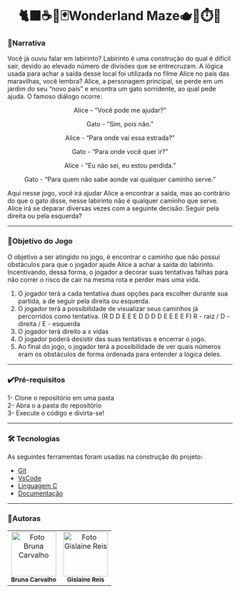 <h1 align="center">🐈‍⬛☕️🎩🃏Wonderland Maze🫖🍄⏱️🐇</h1>

### 📖Narrativa
Você já ouviu falar em labirinto? Labirinto é uma construção do qual é difícil sair, devido ao elevado número de divisões que se entrecruzam. A lógica usada para achar a saída desse local foi utilizada no filme Alice no país das maravilhas, você lembra? Alice, a personagem principal, se perde em um jardim do seu “novo país” e encontra um gato sorridente, ao qual pede ajuda. O famoso diálogo ocorre:
<p align="center">Alice - “Você pode me ajudar?” </p>
<p align="center">Gato - “Sim, pois não.”</p>
<p align="center">Alice - “Para onde vai essa estrada?”</p>
<p align="center">Gato - “Para onde você quer ir?” </p>
<p align="center">Alice - “Eu não sei, eu estou perdida.”</p>
<p align="center">Gato - “Para quem não sabe aonde vai qualquer caminho serve.”</p>
Aqui nesse jogo, você irá ajudar Alice a encontrar a saída, mas ao contrário do que o gato disse, nesse labirinto não é qualquer caminho que serve. Alice irá se deparar diversas vezes com a seguinte decisão: Seguir pela direita ou pela esquerda?

---

### 🎯Objetivo do Jogo
O objetivo a ser atingido no jogo, é encontrar o caminho que não possui obstáculos para que o jogador ajude Alice a achar a saída do labirinto. Incentivando, dessa forma, o jogador a decorar suas tentativas falhas para não correr o risco de cair na mesma rota e perder mais uma vida.
1. O jogador terá a cada tentativa duas opções para escolher durante sua partida, a de seguir pela direita ou esquerda.
2. O jogador terá a possibilidade de visualizar seus caminhos já percorridos como tentativa. (R D D E E E D D D D E E E E F) R - raiz / D - direita / E - esquerda
3. O jogador terá direito a x vidas
4. O jogador poderá desistir das suas tentativas e encerrar o jogo.
5. Ao final do jogo, o jogador terá a possibilidade de ver quais números eram os obstáculos de forma ordenada para entender a lógica deles.

---

### ✔️Pré-requisitos
1- Clone o repositório em uma pasta <br>
2- Abra o a pasta do repositório <br>
3- Execute o código e divirta-se!

---

### 🛠 Tecnologias
As seguintes ferramentas foram usadas na construção do projeto:
- [Git](https://git-scm.com/)
- [VsCode](https://code.visualstudio.com/)
- [Linguagem C](https://en.cppreference.com/w/)
- [Documentação](https://docs.google.com/document/d/1W31q2r8mZhXl0nWS5bE5fHKduXYnzYA0tV24g3TUO6o)

---

### 🤝Autoras
<table>
  <tbody>
    <tr>
      <td align="center">
      <a href="https://github.com/brunacarvalho202">
        <img src="https://avatars.githubusercontent.com/u/107653834?v=4" width="100px;" alt="Foto Bruna Carvalho"/><br>
        <sub>
          <b>Bruna Carvalho</b>
        </sub>
      </a>
     </td>
     <td align="center">
      <a href="https://github.com/lainereis2002">
        <img src="https://avatars.githubusercontent.com/u/116602650?v=4" width="100px;" alt="Foto Gislaine Reis"/><br>
        <sub>
          <b>Gislaine Reis</b>
        </sub>
      </a> 
    </tr>
  </tbody>
</table>
